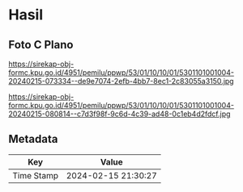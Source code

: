 # Hasil

## Foto C Plano

https://sirekap-obj-formc.kpu.go.id/4951/pemilu/ppwp/53/01/10/10/01/5301101001004-20240215-073334--de9e7074-2efb-4bb7-8ec1-2c83055a3150.jpg

https://sirekap-obj-formc.kpu.go.id/4951/pemilu/ppwp/53/01/10/10/01/5301101001004-20240215-080814--c7d3f98f-9c6d-4c39-ad48-0c1eb4d2fdcf.jpg


## Metadata

| Key        | Value               |
| ---------- | ------------------- |
| Time Stamp | 2024-02-15 21:30:27 |



